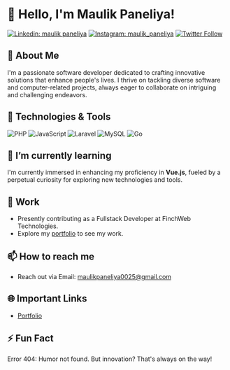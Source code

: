 # 👋 Hello, I'm Maulik Paneliya!

[![Linkedin: maulik paneliya](https://img.shields.io/badge/-Maulik%20Paneliya-blue?style=flat-square&logo=Linkedin&logoColor=white&link=https://www.linkedin.com/in/maulik-paneliya-197a7b201/)](https://www.linkedin.com/in/maulik-paneliya-197a7b201/)
[![Instagram: maulik_paneliya](https://img.shields.io/badge/%20Maulik%20Paneliya-833ab4?style=flat-square&logo=Instagram&logoColor=white&link=https://www.instagram.com/maulik.paneliya/)](https://www.instagram.com/maulik.paneliya/)
[![Twitter Follow](https://img.shields.io/twitter/follow/paneliya_maulik?label=&s)](https://twitter.com/paneliya_maulik)

## 🚀 About Me

I'm a passionate software developer dedicated to crafting innovative solutions that enhance people's lives. I thrive on tackling diverse software and computer-related projects, always eager to collaborate on intriguing and challenging endeavors.

## 🔧 Technologies & Tools

![PHP](https://img.shields.io/badge/PHP-Tool-purple?style=flat-square&logo=php)
![JavaScript](https://img.shields.io/badge/JavaScript-Tool-yellow?style=flat-square&logo=javascript)
![Laravel](https://img.shields.io/badge/Laravel-Tool-red?style=flat-square&logo=laravel)
![MySQL](https://img.shields.io/badge/MySQL-Tool-red?style=flat-square&logo=mysql)
![Go](https://img.shields.io/badge/Golang-Tool-red?style=flat-square&logo=go)

## 🌱 I’m currently learning

I'm currently immersed in enhancing my proficiency in **Vue.js**, fueled by a perpetual curiosity for exploring new technologies and tools.

## 💼 Work

- Presently contributing as a Fullstack Developer at FinchWeb Technologies.
- Explore my [portfolio](https://maulikpaneliya.netlify.app/) to see my work.

## 📫 How to reach me

- Reach out via Email: maulikpaneliya0025@gmail.com

## 🌐 Important Links

- [Portfolio](https://maulikpaneliya.netlify.app/)

## ⚡ Fun Fact

Error 404: Humor not found. But innovation? That's always on the way!
